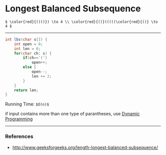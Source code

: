 # Longest Balanced Subsequence

`$
\color{red}{()()}) \to 4 \\
\color{red}{()}(((((\color{red}{()} \to 4
$`

---

```java
int lbs(char s[]) {
    int open = 0;
    int len = 0;
    for(char ch: s) {
        if(ch=='(')
            open++;
        else {
            open--;
            len += 2;
        }
    }
    return len;
}
```

Running Time: `$O(n)$`

if input contains more than one type of parantheses, use [Dynamic Programming](../dynamic_programming/longest_balanced_subsequence.md)

---

### References

* <http://www.geeksforgeeks.org/length-longest-balanced-subsequence/>
